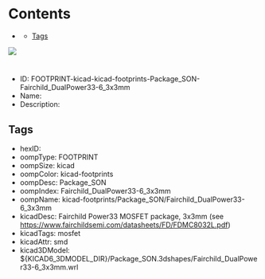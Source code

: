 



Contents
========

* [](#)
	* [Tags](#tags)
  
![][im]
# 

- ID: FOOTPRINT-kicad-kicad-footprints-Package_SON-Fairchild_DualPower33-6_3x3mm
- Name: 
- Description: 

## Tags

- hexID: 
- oompType: FOOTPRINT
- oompSize: kicad
- oompColor: kicad-footprints
- oompDesc: Package_SON
- oompIndex: Fairchild_DualPower33-6_3x3mm
- oompName: kicad-footprints/Package_SON/Fairchild_DualPower33-6_3x3mm
- kicadDesc: Fairchild Power33 MOSFET package, 3x3mm (see https://www.fairchildsemi.com/datasheets/FD/FDMC8032L.pdf)
- kicadTags: mosfet
- kicadAttr: smd
- kicad3DModel: ${KICAD6_3DMODEL_DIR}/Package_SON.3dshapes/Fairchild_DualPower33-6_3x3mm.wrl



[im]: image.png
